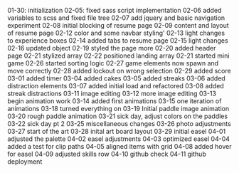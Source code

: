 01-30: initialization
02-05: fixed sass script implementation
02-06 added variables to scss and fixed file tree
02-07 add jquery and basic navigation experiment
02-08 initial blocking of resume page
02-09 content and layout of resume page
02-12 color and some navbar styling'
02-13 light changes to experience boxes
02-14 added tabs to resume page
02-15 light changes
02-16 updated object
02-19 styled the page more
02-20 added header page
02-21 stylized array
02-22 positioned landing array
02-21 started mini game
02-26 started sorting logic
02-27 game elements now spawn and move correctly
02-28 added lockout on wrong selection
02-29 added score
03-01 added timer
03-04 added cakes
03-05 added streaks
03-06 added distraction elements
03-07 added initial load and refactored
03-08 added streak distractions
03-11 image editing
03-12 more image editing
03-13 begin animation work
03-14 added first animations
03-15 one iteration of animations
03-18 turned everything on
03-19 Initial paddle image animation
03-20 rough paddle animation
03-21 sick day, adjust colors on the paddles
03-22 sick day pt 2
03-25 miscellaneous changes
03-26 photo adjustments
03-27 start of the art
03-28 inital art board layout
03-29 initial easel
04-01 adjusted the palette
04-02 easel adjustments
04-03 optimized easel
04-04 added a test for clip paths
04-05 aligned items with grid
04-08 added hover for easel
04-09 adjusted skills row
04-10 github check
04-11 github deployment